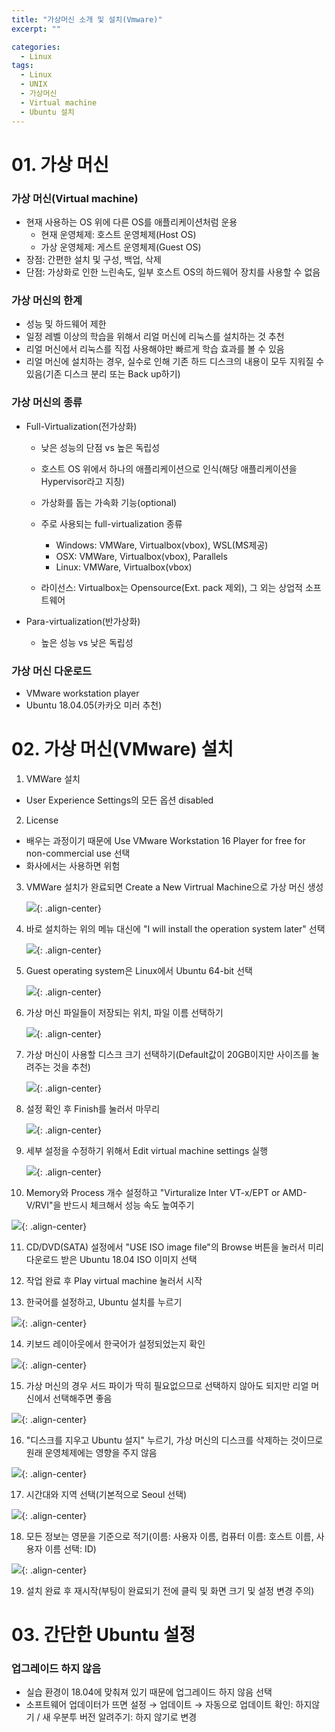 ```yaml
---
title: "가상머신 소개 및 설치(Vmware)"
excerpt: ""

categories:
  - Linux
tags:
  - Linux
  - UNIX
  - 가상머신
  - Virtual machine
  - Ubuntu 설치
---
```

# 01. 가상 머신
### 가상 머신(Virtual machine)
- 현재 사용하는 OS 위에 다른 OS를 애플리케이션처럼 운용
  - 현재 운영체제: 호스트 운영체제(Host OS)
  - 가상 운영체제: 게스트 운영체제(Guest OS)
- 장점: 간편한 설치 및 구성, 백업, 삭제
- 단점: 가상화로 인한 느린속도, 일부 호스트 OS의 하드웨어 장치를 사용할 수 없음

### 가상 머신의 한계
- 성능 및 하드웨어 제한
- 일정 레벨 이상의 학습을 위해서 리얼 머신에 리눅스를 설치하는 것 추천
- 리얼 머신에서 리눅스를 직접 사용해야만 빠르게 학습 효과를 볼 수 있음
- 리얼 머신에 설치하는 경우, 실수로 인해 기존 하드 디스크의 내용이 모두 지워질 수 있음(기존 디스크 분리 또는 Back up하기)

### 가상 머신의 종류
- Full-Virtualization(전가상화)
  - 낮은 성능의 단점 vs 높은 독립성
  - 호스트 OS 위에서 하나의 애플리케이션으로 인식(해당 애플리케이션을 Hypervisor라고 지칭)
  - 가상화를 돕는 가속화 기능(optional)

  - 주로 사용되는 full-virtualization 종류
    - Windows: VMWare, Virtualbox(vbox), WSL(MS제공)
    - OSX: VMWare, Virtualbox(vbox), Parallels
    - Linux: VMWare, Virtualbox(vbox)
  - 라이선스: Virtualbox는 Opensource(Ext. pack 제외), 그 외는 상업적 소프트웨어

- Para-virtualization(반가상화)
  - 높은 성능 vs 낮은 독립성

### 가상 머신 다운로드
- VMware workstation player
- Ubuntu 18.04.05(카카오 미러 추천)


# 02. 가상 머신(VMware) 설치
1. VMWare 설치
  - User Experience Settings의 모든 옵션 disabled
2. License
  - 배우는 과정이기 때문에 Use VMware Workstation 16 Player for free for non-commercial use 선택
  - 화사에서는 사용하면 위험
3. VMWare 설치가 완료되면 Create a New Virtrual Machine으로 가상 머신 생성
   
   ![]({{site.url}}/assets/images/2021-04-26-Linux-Basic-1/1.PNG){: .align-center}

4. 바로 설치하는 위의 메뉴 대신에 "I will install the operation system later" 선택

   ![]({{site.url}}/assets/images/2021-04-26-Linux-Basic-1/2.PNG){: .align-center}

5. Guest operating system은 Linux에서 Ubuntu 64-bit 선택

   ![]({{site.url}}/assets/images/2021-04-26-Linux-Basic-1/3.PNG){: .align-center}

6. 가상 머신 파일들이 저장되는 위치, 파일 이름 선택하기

   ![]({{site.url}}/assets/images/2021-04-26-Linux-Basic-1/4.PNG){: .align-center}

7. 가상 머신이 사용할 디스크 크기 선택하기(Default값이 20GB이지만 사이즈를 눌려주는 것을 추천)

   ![]({{site.url}}/assets/images/2021-04-26-Linux-Basic-1/5.PNG){: .align-center}

8. 설정 확인 후 Finish를 눌러서 마무리

   ![]({{site.url}}/assets/images/2021-04-26-Linux-Basic-1/6.PNG){: .align-center}

9. 세부 설정을 수정하기 위해서 Edit virtual machine settings 실행

   ![]({{site.url}}/assets/images/2021-04-26-Linux-Basic-1/7.PNG){: .align-center}

10. Memory와 Process 개수 설정하고 "Virturalize Inter VT-x/EPT or AMD-V/RVI"을 반드시 체크해서 성능 속도 높여주기

   ![]({{site.url}}/assets/images/2021-04-26-Linux-Basic-1/9.PNG){: .align-center}

11. CD/DVD(SATA) 설정에서 "USE ISO image file"의 Browse 버튼을 눌러서 미리 다운로드 받은 Ubuntu 18.04 ISO 이미지 선택

12. 작업 완료 후 Play virtual machine 눌러서 시작

13. 한국어를 설정하고, Ubuntu 설치를 누르기

   ![]({{site.url}}/assets/images/2021-04-26-Linux-Basic-1/10.PNG){: .align-center}

14. 키보드 레이아웃에서 한국어가 설정되었는지 확인

   ![]({{site.url}}/assets/images/2021-04-26-Linux-Basic-1/11.PNG){: .align-center}

15. 가상 머신의 경우 서드 파이가 딱히 필요없으므로 선택하지 않아도 되지만 리얼 머신에서 선택해주면 좋음

   ![]({{site.url}}/assets/images/2021-04-26-Linux-Basic-1/12.PNG){: .align-center}

16. "디스크를 지우고 Ubuntu 설지" 누르기, 가상 머신의 디스크를 삭제하는 것이므로 원래 운영체제에는 영향을 주지 않음

   ![]({{site.url}}/assets/images/2021-04-26-Linux-Basic-1/13.PNG){: .align-center}

17. 시간대와 지역 선택(기본적으로 Seoul 선택)

   ![]({{site.url}}/assets/images/2021-04-26-Linux-Basic-1/14.PNG){: .align-center}

18. 모든 정보는 영문을 기준으로 적기(이름: 사용자 이름, 컴퓨터 이름: 호스트 이름, 사용자 이름 선택: ID)

   ![]({{site.url}}/assets/images/2021-04-26-Linux-Basic-1/15.PNG){: .align-center}

19. 설치 완료 후 재시작(부팅이 완료되기 전에 클릭 및 화면 크기 및 설정 변경 주의)


# 03. 간단한 Ubuntu 설정
### 업그레이드 하지 않음
- 실습 환경이 18.04에 맞춰져 있기 때문에 업그레이드 하지 않음 선택
- 소프트웨어 업데이터가 뜨면 설정 → 업데이트 → 자동으로 업데이트 확인: 하지않기 / 새 우분투 버전 알려주기: 하지 않기로 변경
